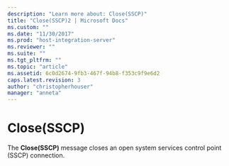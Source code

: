 ```yaml
---
description: "Learn more about: Close(SSCP)"
title: "Close(SSCP)2 | Microsoft Docs"
ms.custom: ""
ms.date: "11/30/2017"
ms.prod: "host-integration-server"
ms.reviewer: ""
ms.suite: ""
ms.tgt_pltfrm: ""
ms.topic: "article"
ms.assetid: 6c0d2674-9fb3-467f-94b8-f353c9f9e6d2
caps.latest.revision: 3
author: "christopherhouser"
manager: "anneta"
---
```

# Close(SSCP)
The **Close(SSCP)** message closes an open system services control point (SSCP) connection.
